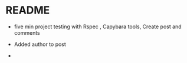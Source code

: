 # README

* five min project testing with Rspec , Capybara tools, Create post and comments

* Added author to post 

* 

